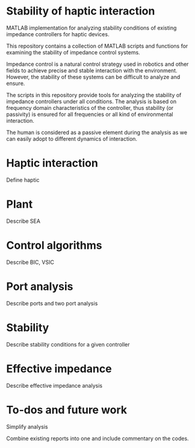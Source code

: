 # Stability of haptic interaction
 MATLAB implementation for analyzing stability conditions of existing impedance controllers for haptic devices.
 
 This repository contains a collection of MATLAB scripts and functions for examining the stability of impedance control systems. 



Impedance control is a natural control strategy used in robotics and other fields to achieve precise and stable interaction with the environment. However, the stability of these systems can be difficult to analyze and ensure.



The scripts in this repository provide tools for analyzing the stability of impedance controllers under all conditions. The analysis is based on frequency domain characteristics of the controller, thus stability (or passivity) is ensured for all frequencies or all kind of environmental interaction. 



The human is considered as a passive element during the analysis as we can easily adopt to different dynamics of interaction.

# Haptic interaction

Define haptic

# Plant

Describe SEA



# Control algorithms

Describe BIC, VSIC



# Port analysis

Describe ports and two port analysis



# Stability

Describe stability conditions for a given controller



# Effective impedance

Describe effective impedance analysis



# To-dos and future work

Simplify analysis

Combine existing reports into one and include commentary on the codes.
